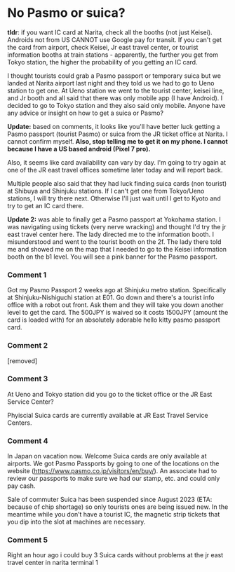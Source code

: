 # No Pasmo or suica? 

**tldr**: if you want IC card at Narita, check all the booths (not just Keisei). Androids not from US CANNOT use Google pay for transit. If you can't get the card from airport, check Keisei, Jr east travel center, or tourist information booths at train stations - apparently, the further you get from Tokyo station, the higher the probability of you getting an IC card. 

I thought tourists could grab a Pasmo passport or temporary suica but we landed at Narita airport last night and they told us we had to go to Ueno station to get one. At Ueno station we went to the tourist center, keisei line, and Jr booth and all said that there was only mobile app (I have Android). I decided to go to Tokyo station and they also said only mobile. Anyone have any advice or insight on how to get a suica or Pasmo? 

**Update:** based on comments, it looks like you'll have better luck getting a Pasmo passport (tourist Pasmo) or suica from the JR ticket office at Narita. I cannot confirm myself. **Also, stop telling me to get it on my phone. I cannot because I have a US based android (Pixel 7 pro).**

Also, it seems like card availability can vary by day. I'm going to try again at one of the JR east travel offices sometime later today and will report back.

Multiple people also said that they had luck finding suica cards (non tourist) at Shibuya and Shinjuku stations. If I can't get one from Tokyo/Ueno stations, I will try there next. Otherwise I'll just wait until I get to Kyoto and try to get an IC card there. 

**Update 2:** was able to finally get a Pasmo passport at Yokohama station. I was navigating using tickets (very nerve wracking) and thought I'd try the jr east travel center here. The lady directed me to the information booth. I misunderstood and went to the tourist booth on the 2f. The lady there told me and showed me on the map that I needed to go to the Keisei information booth on the b1 level. You will see a pink banner for the Pasmo passport. 

### Comment 1

Got my Pasmo Passport 2 weeks ago at Shinjuku metro station. Specifically at Shinjuku-Nishiguchi station at E01.  Go down and there's a tourist info office with a robot out front.  Ask them and they will take you down another level to get the card.  The 500JPY is waived so it costs 1500JPY (amount the card is loaded with) for an absolutely adorable hello kitty pasmo passport card.

### Comment 2

[removed]

### Comment 3

At Ueno and Tokyo station did you go to the ticket office or the JR East Service Center?

Phyiscial Suica cards are currently available at JR East Travel Service Centers.

### Comment 4

In Japan on vacation now. Welcome Suica cards are only available at airports. We got Pasmo Passports by going to one of the locations on the website (https://www.pasmo.co.jp/visitors/en/buy/). An associate had to review our passports to make sure we had our stamp, etc. and could only pay cash.

Sale of commuter Suica has been suspended since August 2023 (ETA: because of chip shortage) so only tourists ones are being issued new. In the meantime while you don’t have a tourist IC, the magnetic strip tickets that you dip into the slot at machines are necessary.

### Comment 5

Right an hour ago i could buy 3 Suica cards without problems at the jr east travel center in narita terminal 1

